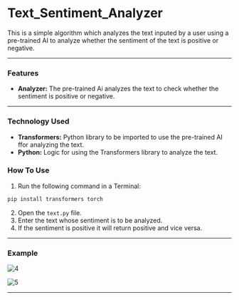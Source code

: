 # **Text_Sentiment_Analyzer**

This is a simple algorithm which analyzes the text inputed by a user using a pre-trained AI to analyze whether the sentiment of the text is positive or negative.

---

### **Features**

  - **Analyzer:** The pre-trained Ai analyzes the text to check whether the sentiment is positive or negative.

---

### **Technology Used**

  - **Transformers:** Python library to be imported to use the pre-trained AI ffor analyzing the text.
  - **Python:** Logic for using the Transformers library to analyze the text.

### **How To Use**

  1. Run the following command in a Terminal:
  ```bash
  pip install transformers torch
  ```
  2. Open the ```text.py``` file.
  3. Enter the text whose sentiment is to be analyzed.
  4. If the sentiment is positive it will return positive and vice versa.

---

### **Example**

![4](https://github.com/user-attachments/assets/3dace463-8a67-42bc-8c12-667e10eb673e)

![5](https://github.com/user-attachments/assets/f0ee1b27-5e2c-42ff-bee5-b28c12e153e2)

---

